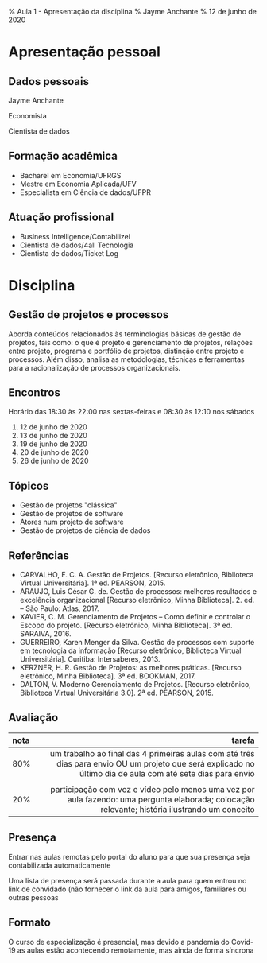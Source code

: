 % Aula 1 - Apresentação da disciplina
% Jayme Anchante
% 12 de junho de 2020

# Apresentação pessoal

## Dados pessoais

Jayme Anchante

Economista

Cientista de dados 

## Formação acadêmica

- Bacharel em Economia/UFRGS
- Mestre em Economia Aplicada/UFV
- Especialista em Ciência de dados/UFPR

## Atuação profissional

- Business Intelligence/Contabilizei
- Cientista de dados/4all Tecnologia
- Cientista de dados/Ticket Log

# Disciplina

## Gestão de projetos e processos

Aborda conteúdos relacionados às terminologias básicas de gestão de projetos, tais como: o que é projeto e gerenciamento de projetos, relações entre projeto, programa e portfólio de projetos, distinção entre projeto e processos. Além disso, analisa as metodologias, técnicas e ferramentas para a racionalização de processos organizacionais.

## Encontros

Horário das 18:30 às 22:00 nas sextas-feiras e 08:30 às 12:10 nos sábados

1. 12 de junho de 2020
2. 13 de junho de 2020
3. 19 de junho de 2020
4. 20 de junho de 2020
5. 26 de junho de 2020

## Tópicos

* Gestão de projetos "clássica"
* Gestão de projetos de software
* Atores num projeto de software
* Gestão de projetos de ciência de dados

## Referências

* CARVALHO, F. C. A. Gestão de Projetos. [Recurso eletrônico, Biblioteca Virtual Universitária]. 1ª ed. PEARSON, 2015.
* ARAUJO, Luis César G. de. Gestão de processos: melhores resultados e excelência organizacional [Recurso eletrônico, Minha Biblioteca]. 2. ed. – São Paulo: Atlas, 2017.
* XAVIER, C. M. Gerenciamento de Projetos – Como definir e controlar o Escopo do projeto. [Recurso eletrônico, Minha Biblioteca]. 3ª ed. SARAIVA, 2016.
* GUERREIRO, Karen Menger da Silva. Gestão de processos com suporte em tecnologia da informação [Recurso eletrônico, Biblioteca Virtual Universitária]. Curitiba: Intersaberes, 2013.
* KERZNER, H. R. Gestão de Projetos: as melhores práticas. [Recurso eletrônico, Minha Biblioteca]. 3ª ed. BOOKMAN, 2017.
* DALTON, V. Moderno Gerenciamento de Projetos. [Recurso eletrônico, Biblioteca Virtual Universitária 3.0]. 2ª ed. PEARSON, 2015.

## Avaliação

| nota |                           tarefa                              |
| :--- | ------------------------------------------------------------: |
| 80%  |   um trabalho ao final das 4 primeiras aulas com até três dias para envio  OU  um projeto que será explicado no último dia de aula com até sete dias para envio   |
|      |           |
| 20%  |   participação com voz e vídeo pelo menos uma vez por aula fazendo: uma pergunta elaborada; colocação relevante; história ilustrando um conceito   |

## Presença

Entrar nas aulas remotas pelo portal do aluno para que sua presença seja contabilizada automaticamente

Uma lista de presença será passada durante a aula para quem entrou no link de convidado (não fornecer o link da aula para amigos, familiares ou outras pessoas

## Formato

O curso de especialização é presencial, mas devido a pandemia do Covid-19 as aulas estão acontecendo remotamente, mas ainda de forma síncrona
